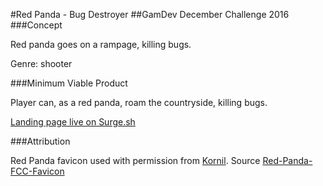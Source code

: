 #Red Panda - Bug Destroyer
##GamDev December Challenge 2016
###Concept

Red panda goes on a rampage, killing bugs.    

Genre: shooter    

###Minimum Viable Product

Player can, as a red panda, roam the countryside, killing bugs.     

[Landing page live on Surge.sh](http://redpanda-bugdestroyer.surge.sh/)

###Attribution

Red Panda favicon used with permission from [Kornil](https://github.com/Kornil). Source [Red-Panda-FCC-Favicon](https://github.com/Kornil/Red-Panda-FCC-Favicon)